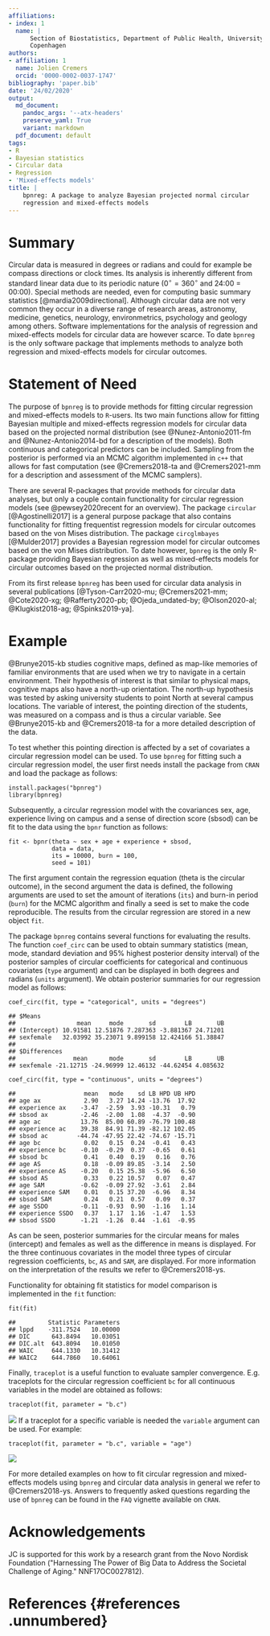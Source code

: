 ```yaml
---
affiliations:
- index: 1
  name: |
      Section of Biostatistics, Department of Public Health, University of
      Copenhagen
authors:
- affiliation: 1
  name: Jolien Cremers
  orcid: '0000-0002-0037-1747'
bibliography: 'paper.bib'
date: '24/02/2020'
output:
  md_document:
    pandoc_args: '--atx-headers'
    preserve_yaml: True
    variant: markdown
  pdf_document: default
tags:
- R
- Bayesian statistics
- Circular data
- Regression
- 'Mixed-effects models'
title: |
    bpnreg: A package to analyze Bayesian projected normal circular
    regression and mixed-effects models
---
```


# Summary

Circular data is measured in degrees or radians and could for example be
compass directions or clock times. Its analysis is inherently different
from standard linear data due to its periodic nature
($0^\circ = 360^\circ$ and 24:00 = 00:00). Special methods are needed,
even for computing basic summary statistics [@mardia2009directional].
Although circular data are not very common they occur in a diverse range
of research areas, astronomy, medicine, genetics, neurology,
environmetrics, psychology and geology among others. Software
implementations for the analysis of regression and mixed-effects models
for circular data are however scarce. To date `bpnreg` is the only
software package that implements methods to analyze both regression and
mixed-effects models for circular outcomes.

# Statement of Need

The purpose of `bpnreg` is to provide methods for fitting circular
regression and mixed-effects models to `R`-users. Its two main functions
allow for fitting Bayesian multiple and mixed-effects regression models
for circular data based on the projected normal distribution (see
@Nunez-Antonio2011-fm and @Nunez-Antonio2014-bd for a description of the
models). Both continuous and categorical predictors can be included.
Sampling from the posterior is performed via an MCMC algorithm
implemented in `c++` that allows for fast computation (see
@Cremers2018-ta and @Cremers2021-mm for a description and assessment of
the MCMC samplers).

There are several R-packages that provide methods for circular data
analyses, but only a couple contain functionality for circular
regression models (see @pewsey2020recent for an overview). The package
`circular` [@Agostinelli2017] is a general purpose package that also
contains functionality for fitting frequentist regression models for
circular outcomes based on the von Mises distribution. The package
`circglmbayes` [@Mulder2017] provides a Bayesian regression model for
circular outcomes based on the von Mises distribution. To date however,
`bpnreg` is the only R-package providing Bayesian regression as well as
mixed-effects models for circular outcomes based on the projected normal
distribution.

From its first release `bpnreg` has been used for circular data analysis
in several publications
[@Tyson-Carr2020-mu; @Cremers2021-mm; @Cote2020-xg; @Rafferty2020-pb; @Ojeda_undated-by; @Olson2020-al; @Klugkist2018-ag; @Spinks2019-ya].

# Example

@Brunye2015-kb studies cognitive maps, defined as map-like memories of
familiar environments that are used when we try to navigate in a certain
environment. Their hypothesis of interest is that similar to physical
maps, cognitive maps also have a north-up orientation. The north-up
hypothesis was tested by asking university students to point North at
several campus locations. The variable of interest, the pointing
direction of the students, was measured on a compass and is thus a
circular variable. See @Brunye2015-kb and @Cremers2018-ta for a more
detailed description of the data.

To test whether this pointing direction is affected by a set of
covariates a circular regression model can be used. To use `bpnreg` for
fitting such a circular regression model, the user first needs install
the package from `CRAN` and load the package as follows:

``` {.r}
install.packages("bpnreg")
library(bpnreg)
```

Subsequently, a circular regression model with the covariances sex, age,
experience living on campus and a sense of direction score (sbsod) can
be fit to the data using the `bpnr` function as follows:

``` {.r}
fit <- bpnr(theta ~ sex + age + experience + sbsod,
            data = data,
            its = 10000, burn = 100,
            seed = 101)
```

The first argument contain the regression equation (theta is the
circular outcome), in the second argument the data is defined, the
following arguments are used to set the amount of iterations (`its`) and
burn-in period (`burn`) for the MCMC algorithm and finally a seed is set
to make the code reproducible. The results from the circular regression
are stored in a new object `fit`.

The package `bpnreg` contains several functions for evaluating the
results. The function `coef_circ` can be used to obtain summary
statistics (mean, mode, standard deviation and 95% highest posterior
density interval) of the posterior samples of circular coefficients for
categorical and continuous covariates (`type` argument) and can be
displayed in both degrees and radians (`units` argument). We obtain
posterior summaries for our regression model as follows:

``` {.r}
coef_circ(fit, type = "categorical", units = "degrees")
```

    ## $Means
    ##                 mean     mode       sd        LB       UB
    ## (Intercept) 10.91581 12.51876 7.287363 -3.881367 24.71201
    ## sexfemale   32.03992 35.23071 9.899158 12.424166 51.38847
    ## 
    ## $Differences
    ##                mean      mode       sd        LB       UB
    ## sexfemale -21.12715 -24.96999 12.46132 -44.62454 4.085632

``` {.r}
coef_circ(fit, type = "continuous", units = "degrees")
```

    ##                   mean   mode    sd LB HPD UB HPD
    ## age ax            2.90   3.27 14.24 -13.76  17.92
    ## experience ax    -3.47  -2.59  3.93 -10.31   0.79
    ## sbsod ax         -2.46  -2.00  1.08  -4.37  -0.90
    ## age ac           13.76  85.00 60.89 -76.79 100.48
    ## experience ac    39.38  84.91 71.39 -82.12 102.05
    ## sbsod ac        -44.74 -47.95 22.42 -74.67 -15.71
    ## age bc            0.02   0.15  0.24  -0.41   0.43
    ## experience bc    -0.10  -0.29  0.37  -0.65   0.61
    ## sbsod bc          0.41   0.40  0.19   0.16   0.76
    ## age AS            0.18  -0.09 89.85  -3.14   2.50
    ## experience AS    -0.20   0.15 25.38  -5.96   6.50
    ## sbsod AS          0.33   0.22 10.57   0.07   0.47
    ## age SAM          -0.62  -0.09 27.92  -3.61   2.84
    ## experience SAM    0.01   0.15 37.20  -6.96   8.34
    ## sbsod SAM         0.24   0.21  0.57   0.09   0.37
    ## age SSDO         -0.11  -0.93  0.90  -1.16   1.14
    ## experience SSDO   0.37   1.17  1.16  -1.47   1.53
    ## sbsod SSDO       -1.21  -1.26  0.44  -1.61  -0.95

As can be seen, posterior summaries for the circular means for males
(intercept) and females as well as the difference in means is displayed.
For the three continuous covariates in the model three types of circular
regression coefficients, `bc`, `AS` and `SAM`, are displayed. For more
information on the interpretation of the results we refer to
@Cremers2018-ys.

Functionality for obtaining fit statistics for model comparison is
implemented in the `fit` function:

``` {.r}
fit(fit)
```

    ##         Statistic Parameters
    ## lppd    -311.7524   10.00000
    ## DIC      643.8494   10.03051
    ## DIC.alt  643.8094   10.01050
    ## WAIC     644.1330   10.31412
    ## WAIC2    644.7860   10.64061

Finally, `traceplot` is a useful function to evaluate sampler
convergence. E.g. traceplots for the circular regression coefficient
`bc` for all continuous variables in the model are obtained as follows:

``` {.r}
traceplot(fit, parameter = "b.c")
```

![](paper_files/figure-markdown/unnamed-chunk-9-1.png) If a traceplot
for a specific variable is needed the `variable` argument can be used.
For example:

``` {.r}
traceplot(fit, parameter = "b.c", variable = "age")
```

![](paper_files/figure-markdown/unnamed-chunk-10-1.png)

For more detailed examples on how to fit circular regression and
mixed-effects models using `bpnreg` and circular data analysis in
general we refer to @Cremers2018-ys. Answers to frequently asked
questions regarding the use of `bpnreg` can be found in the `FAQ`
vignette available on `CRAN`.

# Acknowledgements

JC is supported for this work by a research grant from the Novo Nordisk
Foundation ("Harnessing The Power of Big Data to Address the Societal
Challenge of Aging." NNF17OC0027812).

# References {#references .unnumbered}
